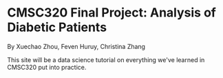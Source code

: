# CMSC320 Final Project: Analysis of Diabetic Patients
By Xuechao Zhou, Feven Huruy, Christina Zhang

This site will be a data science tutorial on everything we've learned in CMSC320 put into practice.
